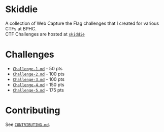 # Skiddie
A collection of Web Capture the Flag challenges that I created for various CTFs at BPHC.\
CTF Challenges are hosted at [`skiddie`](https://skiddie.pythonanywhere.com/)

# Challenges
- [`Challenge-1.md`](FindTheDate) - 50 pts
- [`Challenge-2.md`](HowardAN00b) - 100 pts
- [`Challenge-3.md`](HurryUp) - 100 pts
- [`Challenge-4.md`](TooLongToWait) - 150 pts
- [`Challenge-5.md`](L) - 175 pts

# Contributing
See [`CONTRIBUTING.md`](CONTRIBUTING.md).
